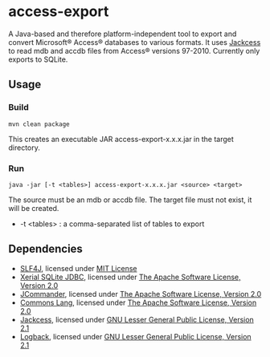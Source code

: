 # access-export
A Java-based and therefore platform-independent tool to export and convert Microsoft® Access® databases to various formats. 
It uses [Jackcess] to read mdb and accdb files from Access® versions 97-2010. 
Currently only exports to SQLite.

## Usage
### Build
    mvn clean package
This creates an executable JAR access-export-x.x.x.jar in the target directory.
### Run
    java -jar [-t <tables>] access-export-x.x.x.jar <source> <target>
The source must be an mdb or accdb file. The target file must not exist, it will be created.

* -t \<tables\> : a comma-separated list of tables to export

## Dependencies
* [SLF4J], licensed under [MIT License]
* [Xerial SQLite JDBC], licensed under [The Apache Software License, Version 2.0]
* [JCommander], licensed under [The Apache Software License, Version 2.0]
* [Commons Lang], licensed under [The Apache Software License, Version 2.0]
* [Jackcess], licensed under [GNU Lesser General Public License, Version 2.1]
* [Logback], licensed under [GNU Lesser General Public License, Version 2.1]

[Jackcess]: http://jackcess.sourceforge.net/
[Logback]: http://logback.qos.ch/
[SLF4J]: http://www.slf4j.org/
[Xerial SQLite JDBC]: https://bitbucket.org/xerial/sqlite-jdbc
[JCommander]: http://jcommander.org/
[Commons Lang]: http://commons.apache.org/proper/commons-lang/

[GNU Lesser General Public License, Version 2.1]: http://www.gnu.org/licenses/old-licenses/lgpl-2.1.html
[MIT License]: http://opensource.org/licenses/MIT
[The Apache Software License, Version 2.0]: http://www.apache.org/licenses/LICENSE-2.0.txt